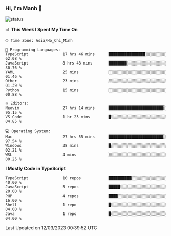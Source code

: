 ### Hi, I'm Manh 👋

![status](https://badge.stateful.com/manhhn01/status.svg)

<!--START_SECTION:waka-->
📊 **This Week I Spent My Time On** 

```text
🕑︎ Time Zone: Asia/Ho_Chi_Minh

💬 Programming Languages: 
TypeScript               17 hrs 46 mins      ████████████████░░░░░░░░░   62.08 % 
JavaScript               8 hrs 48 mins       ████████░░░░░░░░░░░░░░░░░   30.76 % 
YAML                     25 mins             ░░░░░░░░░░░░░░░░░░░░░░░░░   01.46 % 
Other                    23 mins             ░░░░░░░░░░░░░░░░░░░░░░░░░   01.39 % 
Python                   15 mins             ░░░░░░░░░░░░░░░░░░░░░░░░░   00.88 % 

🔥 Editors: 
Neovim                   27 hrs 14 mins      ████████████████████████░   95.15 % 
VS Code                  1 hr 23 mins        █░░░░░░░░░░░░░░░░░░░░░░░░   04.85 % 

💻 Operating System: 
Mac                      27 hrs 55 mins      ████████████████████████░   97.54 % 
Windows                  38 mins             █░░░░░░░░░░░░░░░░░░░░░░░░   02.21 % 
WSL                      4 mins              ░░░░░░░░░░░░░░░░░░░░░░░░░   00.25 % 
```

**I Mostly Code in TypeScript** 

```text
TypeScript               10 repos            ██████████░░░░░░░░░░░░░░░   40.00 % 
JavaScript               5 repos             █████░░░░░░░░░░░░░░░░░░░░   20.00 % 
PHP                      4 repos             ████░░░░░░░░░░░░░░░░░░░░░   16.00 % 
Shell                    1 repo              █░░░░░░░░░░░░░░░░░░░░░░░░   04.00 % 
Java                     1 repo              █░░░░░░░░░░░░░░░░░░░░░░░░   04.00 % 
```




 Last Updated on 12/03/2023 00:39:52 UTC
<!--END_SECTION:waka-->
